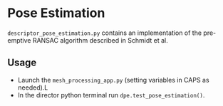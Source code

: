 # Pose Estimation

`descriptor_pose_estimation.py` contains an implementation of the pre-emptive RANSAC algorithm
described in Schmidt et al.

## Usage
- Launch the `mesh_processing_app.py` (setting variables in CAPS as needed).L
- In the director python terminal run `dpe.test_pose_estimation()`.
